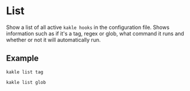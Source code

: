 # List

Show a list of all active `kakle hooks` in the configuration file. Shows information such as if it's a tag, regex or glob, what command it runs and whether or not it will automatically run.

## Example

```shell
kakle list tag
```

```shell
kakle list glob
```
